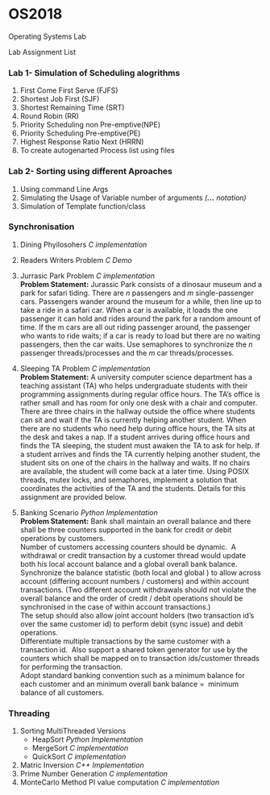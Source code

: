 # OS2018
Operating Systems Lab

Lab Assignment List

### Lab 1- Simulation of Scheduling alogrithms

1. First Come First Serve (FJFS)
2. Shortest Job First (SJF)
3. Shortest Remaining Time (SRT)
4. Round Robin (RR)
5. Priority Scheduling non Pre-emptive(NPE)
6. Priority Scheduling Pre-emptive(PE)
7. Highest Response Ratio Next (HRRN)
8. To create autogenarted Process list using files

### Lab 2- Sorting using different Aproaches

1. Using command Line Args
2. Simulating the Usage of Variable number of arguments *(**...** notation)*
3. Simulation of Template function/class

### Synchronisation 

1. Dining Phyilosohers *C implementation*
2. Readers Writers Problem *C Demo*
3. Jurrasic Park Problem *C implementation* </br>
  **Problem Statement:**
  Jurassic Park consists of a dinosaur museum and a park for safari tiding. There are *n* passengers and *m* single-passenger cars.     Passengers wander around the museum for a while, then line up to take a ride in a safari car. When a car is available, it loads the one   passenger it can hold and rides around the park for a random amount of time. If the m cars are all out riding passenger around, the       passenger who wants to ride waits; if a car is ready to load but there are no waiting passengers, then the car waits. Use semaphores to   synchronize the *n* passenger threads/processes and the *m* car threads/processes.

4. Sleeping TA Problem *C implementation* </br>
   **Problem Statement:**
 A university computer science department has a teaching assistant (TA) who
helps undergraduate students with their programming assignments during
regular office hours. The TA’s office is rather small and has room for only one
desk with a chair and computer. There are three chairs in the hallway outside
the office where students can sit and wait if the TA is currently helping another
student. When there are no students who need help during office hours, the
TA sits at the desk and takes a nap. If a student arrives during office hours
and finds the TA sleeping, the student must awaken the TA to ask for help. If a
student arrives and finds the TA currently helping another student, the student
sits on one of the chairs in the hallway and waits. If no chairs are available, the
student will come back at a later time.
Using POSIX threads, mutex locks, and semaphores, implement a solution
that coordinates the activities of the TA and the students. Details for this
assignment are provided below.
5. Banking Scenario *Python Implementation* </br>
  **Problem Statement:**
  Bank shall maintain an overall balance and there shall be three counters supported in the bank for credit or debit operations by customers. </br>
Number of customers accessing counters should be dynamic.  A withdrawal or credit transaction by a customer thread would update both his local account balance and a global overall bank balance. </br>
Synchronize the balance statistic (both local and global ) to allow across account (differing account
numbers / customers) and within account transactions. (Two different account withdrawals should not
violate the overall balance and the order of credit / debit operations should be synchronised in the case
of within account transactions.) </br>
The setup should also allow joint account holders (two transaction id’s over the same customer id) to
perform debit (sync issue) and debit operations. </br>
Differentiate multiple transactions by the same customer with a transaction id. 
Also support a shared token generator for use by the counters which shall be mapped on to transaction
ids/customer threads for performing the transaction. </br>
Adopt standard banking convention such as a minimum balance for each customer and an minimum
overall bank balance =  minimum balance of all customers.
  
### Threading
1. Sorting MultiThreaded Versions
   *  HeapSort *Python Implementation*
   *  MergeSort *C implementation*
   *  QuickSort *C implementation*
2. Matric Inversion *C++ Implementation*
3. Prime Number Generation *C implementation*
4. MonteCarlo Method PI value computation *C implementation*
